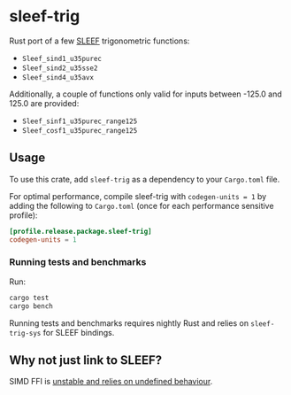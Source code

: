 # sleef-trig

Rust port of a few [SLEEF](https://sleef.org) trigonometric functions:

* `Sleef_sind1_u35purec`
* `Sleef_sind2_u35sse2`
* `Sleef_sind4_u35avx`

Additionally, a couple of functions only valid for inputs between -125.0 and
125.0 are provided:

* `Sleef_sinf1_u35purec_range125`
* `Sleef_cosf1_u35purec_range125`

## Usage

To use this crate, add `sleef-trig` as a dependency to your `Cargo.toml` file.

For optimal performance, compile sleef-trig with `codegen-units = 1` by adding
the following to `Cargo.toml` (once for each performance sensitive profile):

```toml
[profile.release.package.sleef-trig]
codegen-units = 1
```

### Running tests and benchmarks

Run:

```sh
cargo test
cargo bench
```

Running tests and benchmarks requires nightly Rust and relies on
`sleef-trig-sys` for SLEEF bindings.

## Why not just link to SLEEF?

SIMD FFI is [unstable and relies on undefined behaviour](https://github.com/rust-lang/rust/issues/63068).
